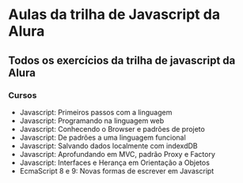 # Aulas da trilha de Javascript da Alura
## Todos os exercícios da trilha de javascript da Alura

### Cursos
 - Javascript: Primeiros passos com a linguagem
 - Javascript: Programando na linguagem web
 - Javascript: Conhecendo o Browser e padrões de projeto
 - Javascript: De padrões a uma linguagem funcional
 - Javascript: Salvando dados localmente com indexdDB
 - Javascript: Aprofundando em MVC, padrão Proxy e Factory
 - Javascript: Interfaces e Herança em Orientação a Objetos
 - EcmaScript 8 e 9: Novas formas de escrever em Javascript
